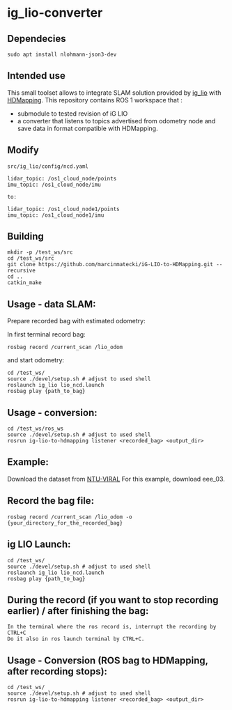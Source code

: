 # ig_lio-converter

## Dependecies
```shell
sudo apt install nlohmann-json3-dev
```

## Intended use 

This small toolset allows to integrate SLAM solution provided by [ig_lio](https://github.com/zijiechenrobotics/ig_lio) with [HDMapping](https://github.com/MapsHD/HDMapping).
This repository contains ROS 1 workspace that :
  - submodule to tested revision of iG LIO
  - a converter that listens to topics advertised from odometry node and save data in format compatible with HDMapping.


## Modify
```shell
src/ig_lio/config/ncd.yaml

lidar_topic: /os1_cloud_node/points
imu_topic: /os1_cloud_node/imu

to:

lidar_topic: /os1_cloud_node1/points
imu_topic: /os1_cloud_node1/imu
```
## Building

```shell
mkdir -p /test_ws/src
cd /test_ws/src
git clone https://github.com/marcinmatecki/iG-LIO-to-HDMapping.git --recursive
cd ..
catkin_make
```

## Usage - data SLAM:

Prepare recorded bag with estimated odometry:

In first terminal record bag:
```shell
rosbag record /current_scan /lio_odom
```

and start odometry:
```shell 
cd /test_ws/
source ./devel/setup.sh # adjust to used shell
roslaunch ig_lio lio_ncd.launch 
rosbag play {path_to_bag}
```

## Usage - conversion:

```shell
cd /test_ws/ros_ws
source ./devel/setup.sh # adjust to used shell
rosrun ig-lio-to-hdmapping listener <recorded_bag> <output_dir>
```

## Example:

Download the dataset from [NTU-VIRAL](https://ntu-aris.github.io/ntu_viral_dataset/)
For this example, download eee_03.

## Record the bag file:

```shell
rosbag record /current_scan /lio_odom -o {your_directory_for_the_recorded_bag}
```

## ig LIO Launch:

```shell
cd /test_ws/
source ./devel/setup.sh # adjust to used shell
roslaunch ig_lio lio_ncd.launch
rosbag play {path_to_bag}
```

## During the record (if you want to stop recording earlier) / after finishing the bag:

```shell
In the terminal where the ros record is, interrupt the recording by CTRL+C
Do it also in ros launch terminal by CTRL+C.
```

## Usage - Conversion (ROS bag to HDMapping, after recording stops):

```shell
cd /test_ws/
source ./devel/setup.sh # adjust to used shell
rosrun ig-lio-to-hdmapping listener <recorded_bag> <output_dir>
```
